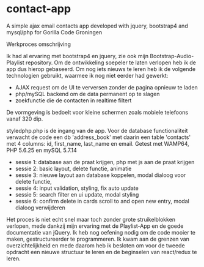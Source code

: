 # contact-app
A simple ajax email contacts app developed with jquery, bootstrap4 and mysql/php for Gorilla Code Groningen

Werkproces omschrijving

Ik had al ervaring met bootstrap4 en jquery, zie ook mijn Bootstrap-Audio-Playlist repository. 
Om de ontwikkeling soepeler te laten verlopen heb ik de app dus hierop gebaseerd.
Om nog iets nieuws te leren heb ik de volgende technologien gebruikt, waarmee ik nog niet eerder had gewerkt:
- AJAX request om de UI te verversen zonder de pagina opnieuw te laden
- php/mySQL backend om de data permanent op te slagen
- zoekfunctie die de contacten in realtime filtert

De vormgeving is bedoelt voor kleine schermen zoals mobiele telefoons vanaf 320 dip.

styledphp.php is de ingang van de app.
Voor de database functionaliteit verwacht de code een db 'address_book' 
met daarin een table 'contacts' met 4 columns: id, first_name, last_name en email. 
Getest met WAMP64, PHP 5.6.25 en mySQL 5.7.14

- sessie 1:
database aan de praat krijgen,
php met js aan de praat krijgen
- sessie 2: 
basic layout, delete functie, animatie
- sessie 3: 
nieuwe layout aan database koppelen, 
modal dialoog voor delete functie,
- sessie 4:
input validation, styling, fix auto update
- sessie 5:
search filter en ui update, modal styling
- sessie 6: 
confirm delete in cards
scroll to and open new entry, modal dialoog verwijderen

Het proces is niet echt snel maar toch zonder grote struikelblokken verlopen, mede dankzij mijn ervaring met de Playlist-App en de goede documentatie van jQuery. Ik heb nog oefening nodig om de code mooier te maken, gestructureerder te programmeren. Ik kwam aan de grenzen van overzichtelijkheid en mede daarom heb ik besloten om voor de tweede opdracht een nieuwe structuur te leren en de beginselen van react/redux te leren. 
